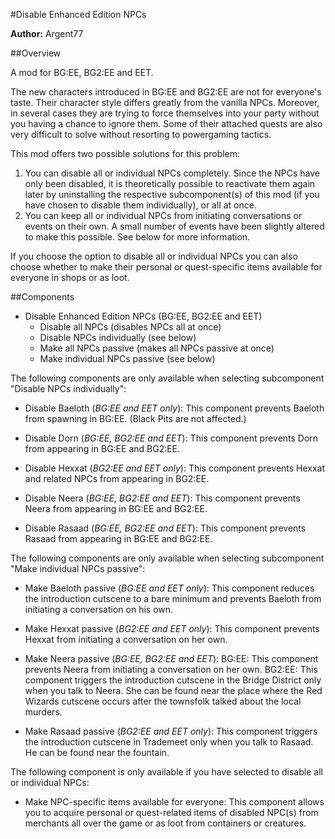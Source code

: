 #Disable Enhanced Edition NPCs

**Author:** Argent77


##Overview

A mod for BG:EE, BG2:EE and EET.

The new characters introduced in BG:EE and BG2:EE are not for everyone's taste.
Their character style differs greatly from the vanilla NPCs. Moreover, in 
several cases they are trying to force themselves into your party without you 
having a chance to ignore them. Some of their attached quests are also very 
difficult to solve without resorting to powergaming tactics.

This mod offers two possible solutions for this problem:

1. You can disable all or individual NPCs completely. Since the NPCs have only 
   been disabled, it is theoretically possible to reactivate them again later by 
   uninstalling the respective subcomponent(s) of this mod (if you have chosen to 
   disable them individually), or all at once.
2. You can keep all or individual NPCs from initiating conversations or events on 
   their own. A small number of events have been slightly altered to make this 
   possible. See below for more information.

If you choose the option to disable all or individual NPCs you can also choose 
whether to make their personal or quest-specific items available for everyone 
in shops or as loot.


##Components

- Disable Enhanced Edition NPCs (BG:EE, BG2:EE and EET)
  - Disable all NPCs (disables NPCs all at once)
  - Disable NPCs individually  (see below)
  - Make all NPCs passive  (makes all NPCs passive at once)
  - Make individual NPCs passive (see below)

The following components are only available when selecting subcomponent "Disable NPCs individually":

- Disable Baeloth (*BG:EE and EET only*):
   This component prevents Baeloth from spawning in BG:EE.
   (Black Pits are not affected.)

- Disable Dorn (*BG:EE, BG2:EE and EET*):
   This component prevents Dorn from appearing in BG:EE and BG2:EE.

- Disable Hexxat (*BG2:EE and EET only*):
   This component prevents Hexxat and related NPCs from appearing in BG2:EE.

- Disable Neera (*BG:EE, BG2:EE and EET*):
   This component prevents Neera from appearing in BG:EE and BG2:EE.

- Disable Rasaad (*BG:EE, BG2:EE and EET*):
   This component prevents Rasaad from appearing in BG:EE and BG2:EE.


The following components are only available when selecting subcomponent 
"Make individual NPCs passive":

- Make Baeloth passive (*BG:EE and EET only*):
   This component reduces the introduction cutscene to a bare minimum and prevents 
   Baeloth from initiating a conversation on his own.

- Make Hexxat passive (*BG2:EE and EET only*):
   This component prevents Hexxat from initiating a conversation on her own.

- Make Neera passive (*BG:EE, BG2:EE and EET*):
   BG:EE:  This component prevents Neera from initiating a conversation on her own.
   BG2:EE: This component triggers the introduction cutscene in the Bridge 
           District only when you talk to Neera. She can be found near the place 
           where the Red Wizards cutscene occurs after the townsfolk talked about 
           the local murders.

- Make Rasaad passive (*BG2:EE and EET only*):
    This component triggers the introduction cutscene in Trademeet only when you
    talk to Rasaad. He can be found near the fountain.


The following component is only available if you have selected to disable all or 
individual NPCs:

- Make NPC-specific items available for everyone:
   This component allows you to acquire personal or quest-related items of 
   disabled NPC(s) from merchants all over the game or as loot from 
   containers or creatures.
